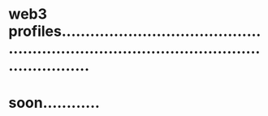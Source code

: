 # web3 profiles................................................................................................................
# soon............
